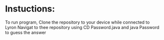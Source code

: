 # Instuctions:
To run program, Clone the repository to your device while connected to Lyron Navigat to thee repository using CD Password.java and java Password to guess the answer

